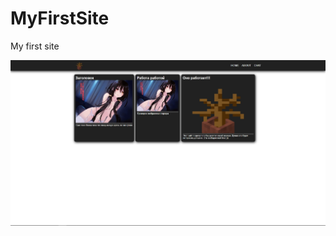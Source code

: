 # MyFirstSite
My first site

![alt text](https://github.com/C4e10VeK/MyFirstSite/blob/master/Screenshot/screen.jpg)
